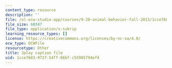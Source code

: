 ```yaml
---
content_type: resource
description: ''
file: /ol-ocw-studio-app/courses/9-20-animal-behavior-fall-2013/1cce7683972754ff86bfc55905794ef4_472234.vtt
file_size: 60347
file_type: application/x-subrip
learning_resource_types: []
license: https://creativecommons.org/licenses/by-nc-sa/4.0/
ocw_type: OCWFile
resourcetype: Other
title: 3play caption file
uid: 1cce7683-9727-54ff-86bf-c55905794ef4
---
```

